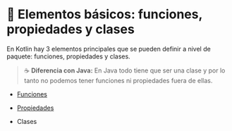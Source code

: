 # :seedling: Elementos básicos: funciones, propiedades y clases

En Kotlin hay 3 elementos principales que se pueden definir a nivel de paquete: funciones, propiedades y clases.

>:coffee: **Diferencia con Java:** En Java todo tiene que ser una clase y por lo tanto no podemos tener funciones ni propiedades fuera de ellas.

* [Funciones](./elementos_basicos_funciones.md)

* [Propiedades](./elementos_basicos_propiedades.md)

* Clases



